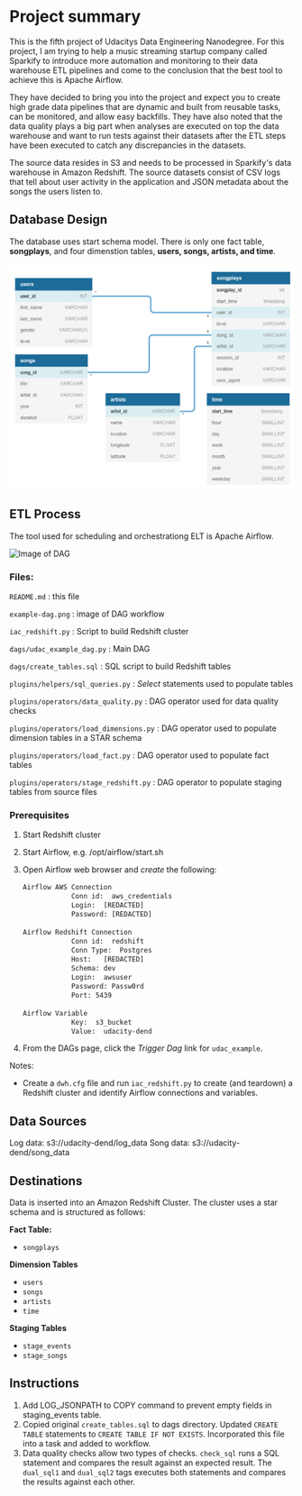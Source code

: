 # Project summary
This is the fifth project of Udacitys Data Engineering Nanodegree. For this project, I am trying to help a music streaming startup company called Sparkify to introduce more automation and monitoring to their data warehouse ETL pipelines and come to the conclusion that the best tool to achieve this is Apache Airflow.

They have decided to bring you into the project and expect you to create high grade data pipelines that are dynamic and built from reusable tasks, can be monitored, and allow easy backfills. They have also noted that the data quality plays a big part when analyses are executed on top the data warehouse and want to run tests against their datasets after the ETL steps have been executed to catch any discrepancies in the datasets.

The source data resides in S3 and needs to be processed in Sparkify's data warehouse in Amazon Redshift. The source datasets consist of CSV logs that tell about user activity in the application and JSON metadata about the songs the users listen to.

## Database Design

The database uses start schema model. There is only one fact table, **songplays**, and four dimenstion tables, **users, songs, artists, and time**.

![ER](ER.png)

## ETL Process
The tool used for scheduling and orchestrationg ELT is Apache Airflow.

![Image of DAG](/img/dag.png)

### Files:
`README.md`
:  this file

`example-dag.png`
:  image of DAG workflow

`iac_redshift.py`
:  Script to build Redshift cluster

`dags/udac_example_dag.py`
:  Main DAG

`dags/create_tables.sql`
:  SQL script to build Redshift tables

`plugins/helpers/sql_queries.py`
:  *Select* statements used to populate tables

`plugins/operators/data_quality.py`
:  DAG operator used for data quality checks

`plugins/operators/load_dimensions.py`
:  DAG operator used to populate dimension tables in a STAR schema

`plugins/operators/load_fact.py`
:  DAG operator used to populate fact tables

`plugins/operators/stage_redshift.py`
:  DAG operator to populate staging tables from source files

### Prerequisites
1.  Start Redshift cluster
2.  Start Airflow, e.g. /opt/airflow/start.sh
3.  Open Airflow web browser and *create* the following:

        Airflow AWS Connection
                    Conn id:  aws_credentials
                    Login:  [REDACTED]
                    Password: [REDACTED]

        Airflow Redshift Connection
                    Conn id:  redshift
                    Conn Type:  Postgres
                    Host:   [REDACTED]
                    Schema: dev
                    Login:  awsuser
                    Password: Passw0rd
                    Port: 5439

        Airflow Variable
                    Key:  s3_bucket
                    Value:  udacity-dend
4.  From the DAGs page, click the *Trigger Dag* link for `udac_example`.

Notes:
- Create a `dwh.cfg` file and run `iac_redshift.py` to create (and teardown) a Redshift cluster and identify Airflow connections and variables.

## Data Sources
Log data: s3://udacity-dend/log_data
Song data: s3://udacity-dend/song_data

## Destinations
Data is inserted into an Amazon Redshift Cluster. The cluster uses a star schema and is structured as follows:

**Fact Table:**
* `songplays`

**Dimension Tables**
* `users`
* `songs`
* `artists`
* `time`

**Staging Tables**
* `stage_events`
* `stage_songs`

## Instructions
1. Add LOG_JSONPATH to COPY command to prevent empty fields in staging_events 
table.
2.  Copied original `create_tables.sql` to dags directory.  Updated `CREATE TABLE` 
statements to `CREATE TABLE IF NOT EXISTS`.  Incorporated this file into a task 
and added to workflow.
3.  Data quality checks allow two types of checks.  `check_sql` runs a SQL 
statement and compares the result against an expected result.  The `dual_sql1` 
and `dual_sql2` tags executes both statements and compares the results against 
each other.